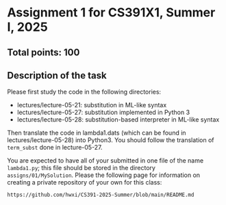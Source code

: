 # Assignment 1 for CS391X1, Summer I, 2025

## Total points: 100

## Description of the task

Please first study the code in the following directories:

- lectures/lecture-05-21: substitution in ML-like syntax
- lectures/lecture-05-27: substitution implemented in Python 3
- lectures/lecture-05-28: substitution-based interpreter in ML-like syntax

Then translate the code in lambda1.dats (which can be found in
lectures/lecture-05-28) into Python3. You should follow the
translation of `term_subst` done in lecture-05-27.

You are expected to have all of your submitted in one file of the name
`lambda1.py`; this file should be stored in the directory
`assigns/01/MySolution`. Please the following page for information on
creating a private repository of your own for this class:

```
https://github.com/hwxi/CS391-2025-Summer/blob/main/README.md
```
